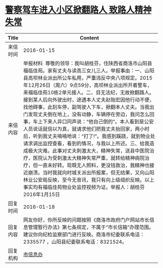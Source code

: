 # <a href="http://www.shangluo.gov.cn/zmhd/ldxxxx.jsp?urltype=leadermail.LeaderMailContentUrl&wbtreeid=1112&leadermailid=3469">警察驾车进入小区掀翻路人  致路人精神失常</a>
|Title|Content|
|:---:|---|
|来信时间|2016-01-15|
|来信内容|举报材料  尊敬的领导：我叫胡桂芬，住陕西省商洛市山阳县福临佳苑。家有丈夫与读高三女儿三人。举报事由：一、山阳县高坝林业派出所公车私用，严重违反中央八项规定。2015年12月26日（周六）9点59分，高坝林业派出所开着警车，来福临佳苑10栋2单元接人。二、目无法纪，无故掀翻路人。接到某人后向外驶出时，途遇本人丈夫赵贻宏因他行动不便，找他碍事，此刻车停，副驾驶人下车，掀翻本人丈夫。当我出门发现丈夫倒在地上，没有动静，车辆停在旁边，我问怎么回事，车上下来人异口同声说：“他自己倒的”。本人看到是公安人员说话就信以为真，就请求他们把我丈夫抬回家，两小时后，听到我丈夫喃喃地说：“打了!”。我感到蹊跷，就到物业处请求调出监控查看，看到的情况，与我以上所述。三、给我造成极大灾难。此事对丈夫刺激太大，精神失常，送县中医院治疗，医院认为受刺激太大精神失常严重，就转给精神病院治疗，但一直未好转。现既无人照料，更没钱救治，我精神也接近崩溃。当时我就向时城关派出所报案，但无结果，又向山阳林业公安局反映，至今无音讯，我只有向上级组织反映。以上事实均有福临佳苑物业处监控视频为证。举报人：胡桂芬 2016年1月15日|
|回复时间|2016-01-18|
|回复内容|网友你好，你所反映的问题按照《商洛市政府门户网站市长信息管理暂行办法》第七条规定，不属于“市长信箱”办理范围。建议你向纪检监察部门进行反映。商洛市纪委联系电话：2335577 ，山阳县纪委联系电话：8321524。|
|回复机构|<a href="../../categories/agencies/市信息办.md">市信息办</a>|
